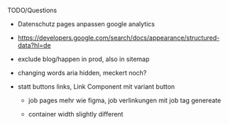TODO/Questions

- Datenschutz pages anpassen google analytics

- https://developers.google.com/search/docs/appearance/structured-data?hl=de

- exclude blog/happen in prod, also in sitemap

- changing words aria hidden, meckert noch?

- statt buttons links, Link Component mit variant button
  
  - job pages mehr wie figma, job verlinkungen mit job tag genereate

  - container width slightly different
